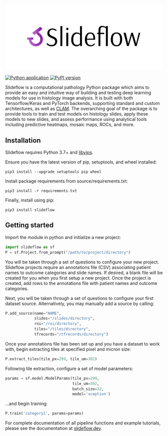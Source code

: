 ![slideflow logo](docs-source/pytorch_sphinx_theme/images/slideflow-banner.png)

[![Python application](https://github.com/pearson-laboratory/slideflow/actions/workflows/python-app.yml/badge.svg?branch=master)](https://github.com/pearson-laboratory/slideflow/actions/workflows/python-app.yml)
[![PyPI version](https://badge.fury.io/py/slideflow.svg)](https://badge.fury.io/py/slideflow)

Slideflow is a computational pathology Python package which aims to provide an easy and intuitive way of building and testing deep learning models for use in histology image analysis. It is built with both Tensorflow/Keras and PyTorch backends, supporting standard and custom architectures, as well as [CLAM](https://github.com/mahmoodlab/CLAM). The overarching goal of the package is to provide tools to train and test models on histology slides, apply these models to new slides, and assess performance using analytical tools including predictive heatmaps, mosaic maps, ROCs, and more.

## Installation
Slideflow requires Python 3.7+ and [libvips](https://libvips.github.io/libvips/).

Ensure you have the latest version of pip, setuptools, and wheel installed:

```
pip3 install --upgrade setuptools pip wheel
```

Install package requirements from source/requirements.txt:

```
pip3 install -r requirements.txt
```

Finally, install using pip:

```
pip3 install slideflow
```

## Getting started
Import the module in python and initialize a new project:

```python
import slideflow as sf
P = sf.Project.from_prompt("/path/to/project/directory")
```

You will be taken through a set of questions to configure your new project. Slideflow projects require an annotations file (CSV) associating patient names to outcome categories and slide names. If desired, a blank file will be created for you when you first setup a new project. Once the project is created, add rows to the annotations file with patient names and outcome categories.

Next, you will be taken through a set of questions to configure your first dataset source. Alternatively, you may manually add a source by calling:

```python
P.add_source(name="NAME",
             slides="/slides/directory",
             roi="/roi/directory",
             tiles="/tiles/directory",
             tfrecords="/tfrecords/directory")
```

Once your annotations file has been set up and you have a dataset to work with, begin extracting tiles at specified pixel and micron size:

```python
P.extract_tiles(tile_px=299, tile_um=302)
```

Following tile extraction, configure a set of model parameters:

```python
params = sf.model.ModelParams(tile_px=299,
                              tile_um=302,
                              batch_size=32,
                              model='xception')
```

...and begin training:

```python
P.train('category1', params=params)
```

For complete documentation of all pipeline functions and example tutorials, please see the documentation at [slideflow.dev](https://www.slideflow.dev/).

